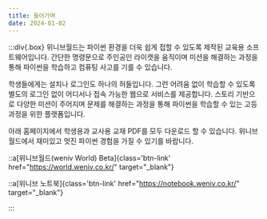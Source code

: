 ```yaml
---
title: 들어가며
date: 2024-01-02
---
```


:::div{.box}
위니브월드는 파이썬 환경을 더욱 쉽게 접할 수 있도록 제작된 교육용 소프트웨어입니다. 간단한 명령문으로 주인공인 라이캣을 움직이며 미션을 해결하는 과정을 통해 파이썬을 학습하고 컴퓨팅 사고를 기를 수 있습니다.

학생들에게는 설치나 로그인도 하나의 허들입니다. 그런 어려움 없이 학습할 수 있도록 별도의 로그인 없이 어디서나 접속 가능한 웹으로 서비스를 제공합니다. 스토리 기반으로 다양한 미션이 주어지며 문제를 해결하는 과정을 통해 파이썬을 학습할 수 있는 고등과정을 위한 플랫폼입니다.

아래 홈페이지에서 학생용과 교사용 교재 PDF를 모두 다운로드 할 수 있습니다. 위니브월드에서 재미있고 멋진 파이썬 경험을 가질 수 있기를 바랍니다.

::a[위니브월드(weniv World) Beta]{class='btn-link' href="https://world.weniv.co.kr/" target="\_blank"}

::a[위니브 노트북]{class='btn-link' href="https://notebook.weniv.co.kr/" target="\_blank"}

:::
